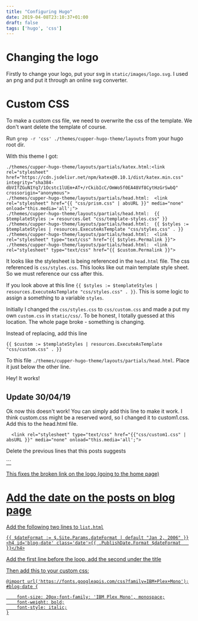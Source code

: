 ```yaml
---
title: "Configuring Hugo"
date: 2019-04-08T23:10:37+01:00
draft: false
tags: ['hugo', 'css']
---
```



# Changing the logo

Firstly to change your logo, put your svg in ```static/images/logo.svg```. I used an png and put it through an online svg converter.

# Custom CSS

To make a custom css file, we need to overwrite the css of the template. We don't want delete the template of course.

Run `grep -r 'css' ./themes/cupper-hugo-theme/layouts` from your hugo root dir.

With this theme I got:
```
./themes/cupper-hugo-theme/layouts/partials/katex.html:<link rel="stylesheet" href="https://cdn.jsdelivr.net/npm/katex@0.10.1/dist/katex.min.css" integrity="sha384-dbVIfZGuN1Yq7/1Ocstc1lUEm+AT+/rCkibIcC/OmWo5f0EA48Vf8CytHzGrSwbQ" crossorigin="anonymous">
./themes/cupper-hugo-theme/layouts/partials/head.html:  <link rel="stylesheet" href="{{ "css/prism.css" | absURL }}" media="none" onload="this.media='all';">
./themes/cupper-hugo-theme/layouts/partials/head.html:  {{ $templateStyles := resources.Get "css/template-styles.css" }}
./themes/cupper-hugo-theme/layouts/partials/head.html:  {{ $styles := $templateStyles | resources.ExecuteAsTemplate "css/styles.css" . }}
./themes/cupper-hugo-theme/layouts/partials/head.html:  <link rel="stylesheet" type="text/css" href="{{ $styles.Permalink }}">
./themes/cupper-hugo-theme/layouts/partials/head.html:  <link rel="stylesheet" type="text/css" href="{{ $custom.Permalink }}">
```

It looks like the stylesheet is being referenced in the ```head.html``` file. The css referenced is ``css/styles.css``. This looks like out main template style sheet. So we must reference our css after this.


If you look above at this line ```{{ $styles := $templateStyles | resources.ExecuteAsTemplate "css/styles.css" . }}```. This is some logic to assign a something to a variable ```styles```.

Initially I changed the ```css/styles.css``` to ```css/custom.css``` and made a put my own ```custom.css``` in ```static/css/```. To be honest, I totally guessed at this location. The whole page broke - something is changing.


Instead of replacing, add this line

```
{{ $custom := $templateStyles | resources.ExecuteAsTemplate "css/custom.css" . }}
```

To this file ```./themes/cupper-hugo-theme/layouts/partials/head.html```. Place it just below the other line.

Hey! It works!

**Update 30/04/19**
---

Ok now this doesn't work! You can simply add this line to make it work. I think custom.css might be a reserved word, so I changed it to custom1.css. Add this to the head.html file.

```
  <link rel="stylesheet" type="text/css" href="{{"css/custom1.css" | absURL }}" media="none" onload="this.media='all';">
```

Delete the previous lines that this posts suggests

<a class="logo" href="{{ .Site.BaseURL }}" aria-label="{{ .Site.Title }} home page">
```

This fixes the broken link on the logo (going to the home page)

# Add the date on the posts on blog page

Add the following two lines to ```list.html```

```
{{ $dateFormat := $.Site.Params.dateFormat | default "Jan 2, 2006" }}
<h4 id='blog-date' class='date'>{{ .PublishDate.Format $dateFormat   }}</h4>
```

Add the first line before the loop, add the second under the title

Then add this to your custom css:
```
@import url('https://fonts.googleapis.com/css?family=IBM+Plex+Mono');
#blog-date {

    font-size: 20px;font-family: 'IBM Plex Mono', monospace;
    font-weight: bold;
    font-style: italic;
}
```